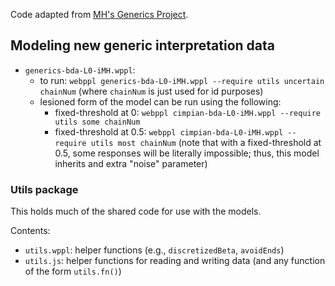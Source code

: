 Code adapted from [MH's Generics Project](https://github.com/mhtess/generic-interpretation).

## Modeling new generic interpretation data

- `generics-bda-L0-iMH.wppl`: 
	- to run: `webppl generics-bda-L0-iMH.wppl --require utils uncertain chainNum` (where `chainNum` is just used for id purposes)
	- lesioned form of the model can be run using the following:
		- fixed-threshold at 0: `webppl cimpian-bda-L0-iMH.wppl --require utils some chainNum`
		- fixed-threshold at 0.5: `webppl cimpian-bda-L0-iMH.wppl --require utils most chainNum` (note that with a fixed-threshold at 0.5, some responses will be literally impossible; thus, this model inherits and extra "noise" parameter)

### Utils package

This holds much of the shared code for use with the models.

Contents:
  - `utils.wppl`: helper functions (e.g., `discretizedBeta`, `avoidEnds`)
  - `utils.js`: helper functions for reading and writing data (and any function of the form `utils.fn()`)